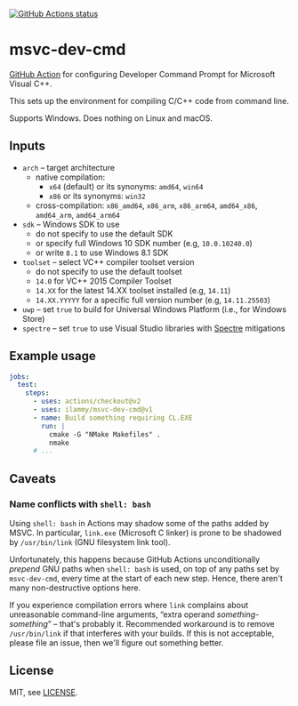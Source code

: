 <a href="https://github.com/ilammy/msvc-dev-cmd"><img alt="GitHub Actions status" src="https://github.com/ilammy/msvc-dev-cmd/workflows/msvc-dev-cmd/badge.svg"></a>

# msvc-dev-cmd

[GitHub Action](https://github.com/features/actions) for configuring Developer Command Prompt for Microsoft Visual C++.

This sets up the environment for compiling C/C++ code from command line.

Supports Windows. Does nothing on Linux and macOS.

## Inputs

- `arch` – target architecture
  - native compilation:
    - `x64` (default) or its synonyms: `amd64`, `win64`
    - `x86` or its synonyms: `win32`
  - cross-compilation: `x86_amd64`, `x86_arm`, `x86_arm64`,
  	`amd64_x86`, `amd64_arm`, `amd64_arm64`
- `sdk` – Windows SDK to use
  - do not specify to use the default SDK
  - or specify full Windows 10 SDK number (e.g, `10.0.10240.0`)
  - or write `8.1` to use Windows 8.1 SDK
- `toolset` – select VC++ compiler toolset version
  - do not specify to use the default toolset
  - `14.0` for VC++ 2015 Compiler Toolset
  - `14.XX` for the latest 14.XX toolset installed (e.g, `14.11`)
  - `14.XX.YYYYY` for a specific full version number (e.g, `14.11.25503`)
- `uwp` – set `true` to build for Universal Windows Platform (i.e., for Windows Store)
- `spectre` – set `true` to use Visual Studio libraries with [Spectre](https://meltdownattack.com) mitigations

## Example usage

```yaml
jobs:
  test:
    steps:
      - uses: actions/checkout@v2
      - uses: ilammy/msvc-dev-cmd@v1
      - name: Build something requiring CL.EXE
        run: |
          cmake -G "NMake Makefiles" .
          nmake
      # ...
```

## Caveats

### Name conflicts with `shell: bash`

Using `shell: bash` in Actions may shadow some of the paths added by MSVC.
In particular, `link.exe` (Microsoft C linker) is prone to be shadowed by `/usr/bin/link` (GNU filesystem link tool).

Unfortunately, this happens because GitHub Actions unconditionally *prepend* GNU paths when `shell: bash` is used,
on top of any paths set by `msvc-dev-cmd`, every time at the start of each new step.
Hence, there aren't many non-destructive options here.

If you experience compilation errors where `link` complains about unreasonable command-line arguments,
“extra operand *something-something*” – that's probably it.
Recommended workaround is to remove `/usr/bin/link` if that interferes with your builds.
If this is not acceptable, please file an issue, then we'll figure out something better.

## License

MIT, see [LICENSE](LICENSE).
